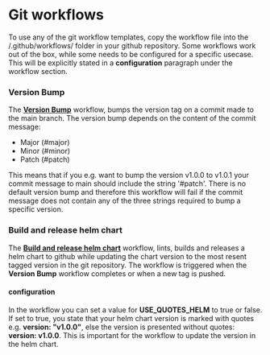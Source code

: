 # Git workflows
To use any of the git workflow templates, copy the workflow file into the /.github/workflows/ folder in your github repository. Some workflows work out of the box, while some needs to be configured for a specific usecase. This will be explicitly stated in a **configuration** paragraph under the workflow section. 

### Version Bump 
The [**Version Bump**](templates/github-workflows/bump_version_main.yaml) workflow, bumps the version tag on a commit made to the main branch. The version bump depends on the content of the commit message:

* Major (#major)
* Minor (#minor)
* Patch (#patch)

This means that if you e.g. want to bump the version v1.0.0 to v1.0.1 your commit message to main should include the string '#patch'. There is no default version bump and therefore this workflow will fail if the commit message does not contain any of the three strings required to bump a specific version.

### Build and release helm chart
The [**Build and release helm chart**](templates/github-workflows/build_release_helm_chart.yaml) workflow, lints, builds and releases a helm chart to github while updating the chart version to the most resent tagged version in the git repository. The workflow is triggered when the **Version Bump** workflow completes or when a new tag is pushed. 

#### configuration
In the workflow you can set a value for **USE_QUOTES_HELM** to true or false.
If set to true, you state that your helm chart version is marked with quotes e.g. **version: "v1.0.0"**, else the version is presented without quotes: **version: v1.0.0**.
This is important for the workflow to update the version in the helm chart.

